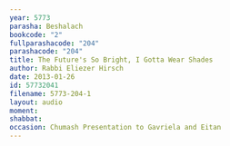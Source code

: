 ```yaml
---
year: 5773
parasha: Beshalach
bookcode: "2"
fullparashacode: "204"
parashacode: "204"
title: The Future's So Bright, I Gotta Wear Shades
author: Rabbi Eliezer Hirsch
date: 2013-01-26
id: 57732041
filename: 5773-204-1
layout: audio
moment: 
shabbat: 
occasion: Chumash Presentation to Gavriela and Eitan 
---
```

